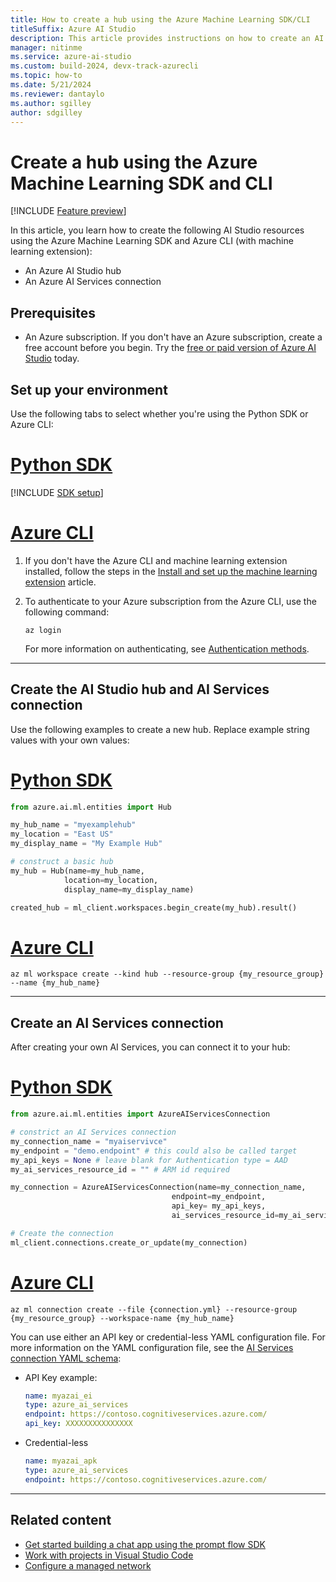 ```yaml
---
title: How to create a hub using the Azure Machine Learning SDK/CLI
titleSuffix: Azure AI Studio
description: This article provides instructions on how to create an AI Studio hub using the Azure Machine Learning SDK and Azure CLI extension.
manager: nitinme
ms.service: azure-ai-studio
ms.custom: build-2024, devx-track-azurecli
ms.topic: how-to
ms.date: 5/21/2024
ms.reviewer: dantaylo
ms.author: sgilley
author: sdgilley
---
```


# Create a hub using the Azure Machine Learning SDK and CLI

[!INCLUDE [Feature preview](~/reusable-content/ce-skilling/azure/includes/ai-studio/includes/feature-preview.md)]

In this article, you learn how to create the following AI Studio resources using the Azure Machine Learning SDK and Azure CLI (with machine learning extension):
- An Azure AI Studio hub
- An Azure AI Services connection

## Prerequisites

- An Azure subscription. If you don't have an Azure subscription, create a free account before you begin. Try the [free or paid version of Azure AI Studio](https://azure.microsoft.com/free/) today.

## Set up your environment

Use the following tabs to select whether you're using the Python SDK or Azure CLI:

# [Python SDK](#tab/python)

[!INCLUDE [SDK setup](../../includes/development-environment-config.md)]

# [Azure CLI](#tab/azurecli)

1. If you don't have the Azure CLI and machine learning extension installed, follow the steps in the [Install and set up the machine learning extension](/azure/machine-learning/how-to-configure-cli) article.

1. To authenticate to your Azure subscription from the Azure CLI, use the following command:

    ```azurecli
    az login
    ```

    For more information on authenticating, see [Authentication methods](/cli/azure/authenticate-azure-cli).

---

## Create the AI Studio hub and AI Services connection

Use the following examples to create a new hub. Replace example string values with your own values:

# [Python SDK](#tab/python)

```Python
from azure.ai.ml.entities import Hub

my_hub_name = "myexamplehub"
my_location = "East US"
my_display_name = "My Example Hub"

# construct a basic hub
my_hub = Hub(name=my_hub_name, 
            location=my_location,
            display_name=my_display_name)

created_hub = ml_client.workspaces.begin_create(my_hub).result()

```

# [Azure CLI](#tab/azurecli)

```azurecli
az ml workspace create --kind hub --resource-group {my_resource_group} --name {my_hub_name}
```

---

## Create an AI Services connection

After creating your own AI Services, you can connect it to your hub:

# [Python SDK](#tab/python)

```python
from azure.ai.ml.entities import AzureAIServicesConnection

# constrict an AI Services connection
my_connection_name = "myaiservivce"
my_endpoint = "demo.endpoint" # this could also be called target
my_api_keys = None # leave blank for Authentication type = AAD
my_ai_services_resource_id = "" # ARM id required

my_connection = AzureAIServicesConnection(name=my_connection_name,
                                    endpoint=my_endpoint, 
                                    api_key= my_api_keys,
                                    ai_services_resource_id=my_ai_services_resource_id)

# Create the connection
ml_client.connections.create_or_update(my_connection)
```

# [Azure CLI](#tab/azurecli)

```azurecli
az ml connection create --file {connection.yml} --resource-group {my_resource_group} --workspace-name {my_hub_name}
```

You can use either an API key or credential-less YAML configuration file. For more information on the YAML configuration file, see the [AI Services connection YAML schema](/azure/machine-learning/reference-yaml-connection-ai-services):

- API Key example:

    ```yml
    name: myazai_ei
    type: azure_ai_services
    endpoint: https://contoso.cognitiveservices.azure.com/
    api_key: XXXXXXXXXXXXXXX
    ```

- Credential-less

    ```yml    
    name: myazai_apk
    type: azure_ai_services
    endpoint: https://contoso.cognitiveservices.azure.com/
    ```

---

## Related content

- [Get started building a chat app using the prompt flow SDK](../../quickstarts/get-started-code.md)
- [Work with projects in Visual Studio Code](vscode.md)
- [Configure a managed network](../configure-managed-network.md?tabs=python)
